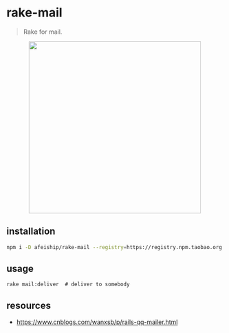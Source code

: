 # rake-mail
> Rake for mail.

<p style="text-align: center;">
    <img width="400" src="http://ww2.sinaimg.cn/large/006tNc79gy1g4jm7ivt9ej30sa0xyjyk.jpg">
</p>

## installation
```bash
npm i -D afeiship/rake-mail --registry=https://registry.npm.taobao.org
```

## usage
~~~
rake mail:deliver  # deliver to somebody
~~~

## resources
- https://www.cnblogs.com/wanxsb/p/rails-qq-mailer.html
